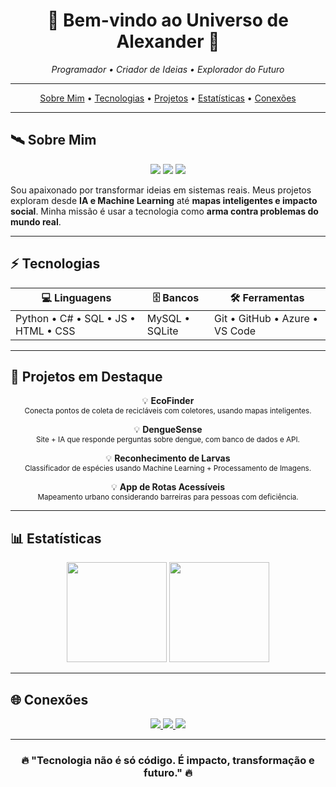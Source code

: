 <!-- Banner principal -->
<h1 align="center">🌌 Bem-vindo ao Universo de Alexander 🚀</h1>
<p align="center">
  <i>Programador • Criador de Ideias • Explorador do Futuro</i>
</p>

---

<!-- Menu estilo navbar -->
<p align="center">
  <a href="#-sobre-mim">Sobre Mim</a> •
  <a href="#-tecnologias">Tecnologias</a> •
  <a href="#-projetos-destaque">Projetos</a> •
  <a href="#-estatísticas">Estatísticas</a> •
  <a href="#-conexões">Conexões</a>
</p>

---

<!-- Card Sobre Mim -->
<h2 id="-sobre-mim">🛰️ Sobre Mim</h2>

<div align="center">
  <img src="https://img.shields.io/badge/Estudante%20de%20Tecnologia-%F0%9F%8E%93-blue?style=for-the-badge" />
  <img src="https://img.shields.io/badge/Programador%20C%23-%F0%9F%92%BB-green?style=for-the-badge" />
  <img src="https://img.shields.io/badge/Machine%20Learning-%F0%9F%94%AE-orange?style=for-the-badge" />
</div>

<p>
Sou apaixonado por transformar ideias em sistemas reais. Meus projetos exploram desde 
<b>IA e Machine Learning</b> até <b>mapas inteligentes e impacto social</b>.  
Minha missão é usar a tecnologia como <b>arma contra problemas do mundo real</b>.  
</p>

---

<!-- Card Tecnologias -->
<h2 id="-tecnologias">⚡ Tecnologias</h2>

<div align="center">
  
| 💻 Linguagens | 🗄️ Bancos | 🛠️ Ferramentas |
|---------------|-----------|----------------|
| Python • C# • SQL • JS • HTML • CSS | MySQL • SQLite | Git • GitHub • Azure • VS Code |

</div>

---

<!-- Card Projetos -->
<h2 id="-projetos-destaque">🚀 Projetos em Destaque</h2>

<div align="center">

💡 **EcoFinder**  
<sub>Conecta pontos de coleta de recicláveis com coletores, usando mapas inteligentes.</sub>  

💡 **DengueSense**  
<sub>Site + IA que responde perguntas sobre dengue, com banco de dados e API.</sub>  

💡 **Reconhecimento de Larvas**  
<sub>Classificador de espécies usando Machine Learning + Processamento de Imagens.</sub>  

💡 **App de Rotas Acessíveis**  
<sub>Mapeamento urbano considerando barreiras para pessoas com deficiência.</sub>  

</div>

---

<!-- Card Estatísticas -->
<h2 id="-estatísticas">📊 Estatísticas</h2>
<div align="center">
  <img src="https://github-readme-stats.vercel.app/api?username=alexssander&show_icons=true&theme=radical" height="160"/>
  <img src="https://github-readme-stats.vercel.app/api/top-langs/?username=alexssander&layout=compact&theme=radical" height="160"/>
</div>

---

<!-- Card Conexões -->
<h2 id="-conexões">🌐 Conexões</h2>

<p align="center">
  <a href="mailto:seuemail@email.com">
    <img src="https://img.shields.io/badge/Email-%23EA4335.svg?&style=for-the-badge&logo=gmail&logoColor=white"/>
  </a>
  <a href="https://linkedin.com/in/seulinkedin">
    <img src="https://img.shields.io/badge/LinkedIn-%230077B5.svg?&style=for-the-badge&logo=linkedin&logoColor=white"/>
  </a>
  <a href="https://instagram.com/seuinstagram">
    <img src="https://img.shields.io/badge/Instagram-%23E4405F.svg?&style=for-the-badge&logo=instagram&logoColor=white"/>
  </a>
</p>

---

<h3 align="center">🔥 "Tecnologia não é só código. É impacto, transformação e futuro." 🔥</h3>
